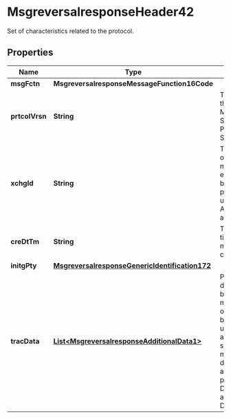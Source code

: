 

# MsgreversalresponseHeader42

Set of characteristics related to the protocol.

## Properties

| Name | Type | Description | Notes |
|------------ | ------------- | ------------- | -------------|
|**msgFctn** | **MsgreversalresponseMessageFunction16Code** |  |  [optional] |
|**prtcolVrsn** | **String** | The version of the Mastercard Switch Platform Specifications. |  [optional] |
|**xchgId** | **String** | The identifier of a set of messages exchanged between two parties, usually an Acquirer and an Issuer. |  [optional] |
|**creDtTm** | **String** | The date and time the message was created. |  [optional] |
|**initgPty** | [**MsgreversalresponseGenericIdentification172**](MsgreversalresponseGenericIdentification172.md) |  |  [optional] |
|**tracData** | [**List&lt;MsgreversalresponseAdditionalData1&gt;**](MsgreversalresponseAdditionalData1.md) | Private-use data defined by the message originator to be returned unaltered in any subsequent message.  The data is sent in a name-value pair: Trace Data Name and Trace Data Value. |  [optional] |



